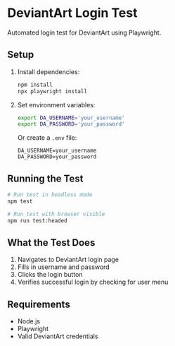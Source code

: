 # DeviantArt Login Test

Automated login test for DeviantArt using Playwright.

## Setup

1. Install dependencies:
   ```bash
   npm install
   npx playwright install
   ```

2. Set environment variables:
   ```bash
   export DA_USERNAME='your_username'
   export DA_PASSWORD='your_password'
   ```

   Or create a `.env` file:
   ```
   DA_USERNAME=your_username
   DA_PASSWORD=your_password
   ```

## Running the Test

```bash
# Run test in headless mode
npm test

# Run test with browser visible
npm run test:headed
```

## What the Test Does

1. Navigates to DeviantArt login page
2. Fills in username and password
3. Clicks the login button
4. Verifies successful login by checking for user menu

## Requirements

- Node.js
- Playwright
- Valid DeviantArt credentials 